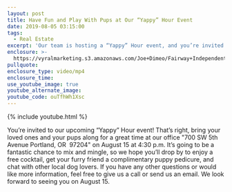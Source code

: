```yaml
---
layout: post
title: Have Fun and Play With Pups at Our “Yappy” Hour Event
date: 2019-08-05 03:15:00
tags:
  - Real Estate
excerpt: 'Our team is hosting a “Yappy” Hour event, and you’re invited!'
enclosure: >-
  https://vyralmarketing.s3.amazonaws.com/Joe+Dimeo/Fairway+Independent+Mortgage+Corporation+-+Joe+Dimeo+_+Play+With+Pups+at+Our+Yappy+Hour.mp4
pullquote:
enclosure_type: video/mp4
enclosure_time:
use_youtube_image: true
youtube_alternate_image:
youtube_code: ouTfhWh1Xsc
---
```


{% include youtube.html %}

You’re invited to our upcoming “Yappy” Hour event\! That’s right, bring your loved ones and your pups along for a great time at our office "700 SW 5th Avenue Portland, OR &nbsp;97204" on August 15 at 4:30 p.m. It’s going to be a fantastic chance to mix and mingle, so we hope you’ll drop by to enjoy a free cocktail, get your furry friend a complimentary puppy pedicure, and chat with other local dog lovers. If you have any other questions or would like more information, feel free to give us a call or send us an email. We look forward to seeing you on August 15.&nbsp;